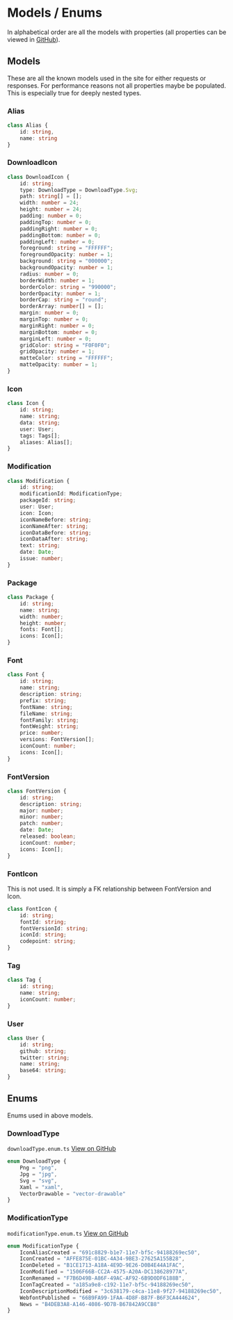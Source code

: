 # Models / Enums

In alphabetical order are all the models with properties (all properties can be viewed in [GitHub](https://github.com/Pictogrammers/Icon-Site/tree/master/src/app/shared/models)).

## Models

These are all the known models used in the site for either requests or responses. For performance reasons not all properties maybe be populated. This is especially true for deeply nested types.

### Alias

```typescript
class Alias {
    id: string,
    name: string
}
```

### DownloadIcon

```typescript
class DownloadIcon {
    id: string;
    type: DownloadType = DownloadType.Svg;
    path: string[] = [];
    width: number = 24;
    height: number = 24;
    padding: number = 0;
    paddingTop: number = 0;
    paddingRight: number = 0;
    paddingBottom: number = 0;
    paddingLeft: number = 0;
    foreground: string = "FFFFFF";
    foregroundOpacity: number = 1;
    background: string = "000000";
    backgroundOpacity: number = 1;
    radius: number = 0;
    borderWidth: number = 1;
    borderColor: string = "990000";
    borderOpacity: number = 1;
    borderCap: string = "round";
    borderArray: number[] = [];
    margin: number = 0;
    marginTop: number = 0;
    marginRight: number = 0;
    marginBottom: number = 0;
    marginLeft: number = 0;
    gridColor: string = "F0F0F0";
    gridOpacity: number = 1;
    matteColor: string = "FFFFFF";
    matteOpacity: number = 1;
}
```

### Icon

```typescript
class Icon {
    id: string;
    name: string;
    data: string;
    user: User;
    tags: Tags[];
    aliases: Alias[];
}
```

### Modification

```typescript
class Modification {
    id: string;
    modificationId: ModificationType;
    packageId: string;
    user: User;
    icon: Icon;
    iconNameBefore: string;
    iconNameAfter: string;
    iconDataBefore: string;
    iconDataAfter: string;
    text: string;
    date: Date;
    issue: number;
}
```

### Package

```typescript
class Package {
    id: string;
    name: string;
    width: number;
    height: number;
    fonts: Font[];
    icons: Icon[];
}
```

### Font

```typescript
class Font {
    id: string;
    name: string;
    description: string;
    prefix: string;
    fontName: string;
    fileName: string;
    fontFamily: string;
    fontWeight: string;
    price: number;
    versions: FontVersion[];
    iconCount: number;
    icons: Icon[];
}
```

### FontVersion

```typescript
class FontVersion {
    id: string;
    description: string;
    major: number;
    minor: number;
    patch: number;
    date: Date;
    released: boolean;
    iconCount: number;
    icons: Icon[];
}
```

### FontIcon

This is not used. It is simply a FK relationship between FontVersion and Icon.

```typescript
class FontIcon {
    id: string;
    fontId: string;
    fontVersionId: string;
    iconId: string;
    codepoint: string;
}
```

### Tag

```typescript
class Tag {
    id: string;
    name: string;
    iconCount: number;
}
```

### User

```typescript
class User {
    id: string;
    github: string;
    twitter: string;
    name: string;
    base64: string;
}
```

## Enums

Enums used in above models.

### DownloadType

`downloadType.enum.ts` [View on GitHub](https://github.com/Pictogrammers/Icon-Site/blob/master/src/app/shared/enums/downloadType.enum.ts)

```typescript
enum DownloadType {
    Png = "png",
    Jpg = "jpg",
    Svg = "svg",
    Xaml = "xaml",
    VectorDrawable = "vector-drawable"
}
```

### ModificationType

`modificationType.enum.ts` [View on GitHub](https://github.com/Pictogrammers/Icon-Site/blob/master/src/app/shared/enums/modificationType.enum.ts)

```typescript
enum ModificationType {
    IconAliasCreated = "691c8829-b1e7-11e7-bf5c-94188269ec50",
    IconCreated = "AFFE875E-01BC-4A34-9BE3-27625A155B28",
    IconDeleted = "B1CE1713-A18A-4E9D-9E26-D0B4E44A1FAC",
    IconModified = "1506F66B-CC2A-4575-A20A-DC138628977A",
    IconRenamed = "F7B6D49B-A86F-49AC-AF92-6B9D0DF6188B",
    IconTagCreated = "a185a9e8-c192-11e7-bf5c-94188269ec50",
    IconDescriptionModified = "3c638179-c4ca-11e8-9f27-94188269ec50",
    WebfontPublished = "66B9FA99-1FAA-4D8F-B87F-B6F3CA444624",
    News = "B4DEB3A8-A146-4086-9D7B-B67842A9CCB8"
}
```